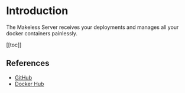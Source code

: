 # Introduction

The Makeless Server receives your deployments and manages all your docker containers painlessly.

[[toc]]

## References

*   [GitHub](https://github.com/makeless/server)
*   [Docker Hub](https://hub.docker.com/repository/docker/makeless/server)
